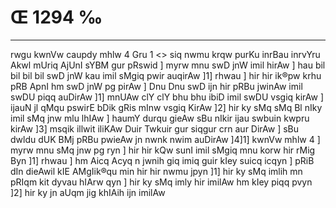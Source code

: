# Œ 1294 ‰
---
rwgu kwnVw caupdy mhlw 4 Gru 1
<> siq nwmu krqw purKu inrBau
inrvYru Akwl mUriq AjUnI sYBM gur
pRswid ]
myrw mnu swD jnW imil hirAw ] hau bil bil bil bil swD jnW kau
imil sMgiq pwir auqirAw ]1] rhwau ] hir hir ik®pw krhu pRB ApnI
hm swD jnW pg pirAw ] Dnu Dnu swD ijn hir pRBu jwinAw imil swDU
piqq auDirAw ]1] mnUAw clY clY bhu bhu ibiD imil swDU vsgiq kirAw
] ijauN jl qMqu pswirE bDik gRis mInw vsgiq KirAw ]2] hir ky sMq
sMq Bl nIky imil sMq jnw mlu lhIAw ] haumY durqu gieAw sBu nIkir
ijau swbuin kwpru kirAw ]3] msqik illwit iliKAw Duir Twkuir gur
siqgur crn aur DirAw ] sBu dwldu dUK BMj pRBu pwieAw jn nwnk nwim
auDirAw ]4]1] kwnVw mhlw 4 ] myrw mnu sMq jnw pg ryn ] hir hir
kQw sunI imil sMgiq mnu korw hir rMig Byn ]1] rhwau ] hm Aicq Acyq
n jwnih giq imiq guir kIey suicq icqyn ] pRiB dIn dieAwil kIE
AMgIik®qu min hir hir nwmu jpyn ]1] hir ky sMq imlih mn pRIqm kit
dyvau hIArw qyn ] hir ky sMq imly hir imilAw hm kIey piqq pvyn ]2]
hir ky jn aUqm jig khIAih ijn imilAw
####
